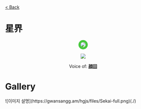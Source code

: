 [< Back](./?page=artist)

# 星界

<p style="text-align:center;"><img src="https://gwansangg.am/hgjs/files/sekai.png" style="max-width: 200px; border-radius: 50%; border: 7px solid #47C83E;"></p>
<p style="text-align:center;"><img src="https://gwansangg.am/hgjs/files/Sekai-full.png"></p>

<p style="text-align: center;">Voice of: <b><a href="./?page=artist/yanhui">顔回</a></b></p>

# Gallery

<div class="gallery-container">
  ![이미지 설명](https://gwansangg.am/hgjs/files/Sekai-full.png)(./)
  
</div>
